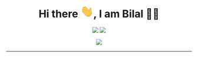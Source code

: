 <span align="center">
 <h1>Hi there <img src="https://raw.githubusercontent.com/ABSphreak/ABSphreak/master/gifs/Hi.gif" width="35px">, I am Bilal 👨‍💻 </h1>
  
 
[![](https://img.icons8.com/plasticine/32/000000/instagram.png)](https://www.instagram.com/bilalimg/)
[![](https://img.icons8.com/color/32/000000/linkedin.png)](https://www.linkedin.com/in/bilalimamoglu/)


![](https://komarev.com/ghpvc/?username=bilalimg&color=brightgreen&style=flat)

</span>

---
